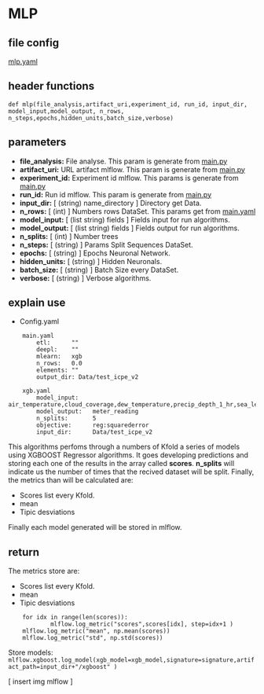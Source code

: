 # MLP
## file config
[mlp.yaml](../Config/mlp.yaml)

## header functions

~~~
def mlp(file_analysis,artifact_uri,experiment_id, run_id, input_dir, model_input,model_output, n_rows,
n_steps,epochs,hidden_units,batch_size,verbose)
~~~
## parameters
*   **file_analysis:** File analyse. This param is generate from [main.py](../main.py)
*   **artifact_uri:** URL artifact mlflow. This param is generate from [main.py](../main.py)
*   **experiment_id:** Experiment id mlflow. This params is generate from [main.py](../main.py)
*   **run_id:** Run id mlflow. This param is generate from [main.py](../main.py)
*   **input_dir:** [ (string) name_directory ] Directory get Data.
*   **n_rows:** [ (int) ] Numbers rows DataSet. This params get from [main.yaml](main.yaml)
*   **model_input:** [ (list string) fields ] Fields input for run algorithms.
*   **model_output:** [ (list string) fields ] Fields output for run algorithms.
*   **n_splits:**  [ (int) ] Number trees
*   **n_steps:** [ (string) ] Params Split Sequences DataSet.
*   **epochs:** [ (string) ] Epochs Neuronal Network.
*   **hidden_units:** [ (string) ] Hidden Neuronals.
*   **batch_size:** [ (string) ] Batch Size every DataSet.
*   **verbose:** [ (string) ] Verbose algorithms.


## explain use

* Config.yaml

~~~
    main.yaml
        etl:      ""
        deepl:    ""
        mlearn:   xgb
        n_rows:   0.0
        elements: ""
        output_dir: Data/test_icpe_v2

    xgb.yaml
        model_input:    air_temperature,cloud_coverage,dew_temperature,precip_depth_1_hr,sea_level_pressure,meter_reading
        model_output:   meter_reading 
        n_splits:       5
        objective:      reg:squarederror
        input_dir:      Data/test_icpe_v2

~~~
This algorithms perfoms through a numbers of Kfold a series  of models using XGBOOST Regressor algorithms. It goes developing predictions and storing each one of the results in the array called **scores**.
**n_splits** will indicate us the number of times that the recived dataset will be split.  Finally, the metrics than  will be calculated are:

- Scores list every Kfold.
- mean
- Tipic desviations

Finally each model generated will be stored in mlflow.

## return

The metrics store are:
- Scores list every Kfold.
- mean
- Tipic desviations
~~~
    for idx in range(len(scores)):
            mlflow.log_metric("scores",scores[idx], step=idx+1 )
    mlflow.log_metric("mean", np.mean(scores))
    mlflow.log_metric("std", np.std(scores))
~~~
Store models:
`mlflow.xgboost.log_model(xgb_model=xgb_model,signature=signature,artifact_path=input_dir+"/xgboost" )`

[ insert img mlflow ]
